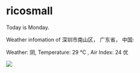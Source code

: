 # ricosmall

Today is Monday.

Weather infomation of 深圳市南山区， 广东省， 中国: 

Weather: 阴, Temperature: 29 ℃ , Air Index: 24 优

<img src="https://github-readme-stats.vercel.app/api?username=ricosmall&show_icons=true" />
